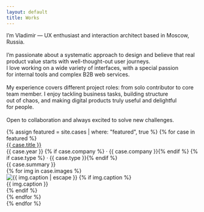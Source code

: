 ```yaml
---
layout: default
title: Works
---
```


<div class="container">
  <div class="intro-hero">
    <p>
    I’m Vladimir — UX&nbsp;enthusiast and&nbsp;interaction architect based in&nbsp;Moscow, Russia.<br><br>
    I’m&nbsp;passionate about a&nbsp;systematic approach to&nbsp;design and&nbsp;believe that real product value starts with well-thought-out user journeys.<br>I&nbsp;love working on&nbsp;a&nbsp;wide variety of&nbsp;interfaces, with a&nbsp;special passion for&nbsp;internal tools and&nbsp;complex B2B web&nbsp;services.<br><br>
    My&nbsp;experience covers different project roles: from solo contributor to&nbsp;core team member. I&nbsp;enjoy tackling business tasks, building structure out&nbsp;of&nbsp;chaos, and&nbsp;making digital products truly useful and&nbsp;delightful for&nbsp;people.<br><br>
    Open to&nbsp;collaboration and&nbsp;always excited to&nbsp;solve new&nbsp;challenges.
    </p>
  </div>
</div>
  <!-- Градиентный разделитель -->
  <div class="intro-divider"></div>
<!-- Главные кейсы -->
<div class="featured-cases">
  {% assign featured = site.cases | where: "featured", true %}
  {% for case in featured %}
    <div class="case-block">
<div class="case-meta2">
  <div class="case-title-row">
    <a href="{{ case.url }}" class="case-title2">{{ case.title }}</a>
  </div>
  <div class="case-meta2-inline">
    {{ case.year }}
    {% if case.company %} · {{ case.company }}{% endif %}
    {% if case.type %} · {{ case.type }}{% endif %}
  </div>
  <div class="case-summary2">{{ case.summary }}</div>
</div>
      <div class="case-gallery">
        {% for img in case.images %}
          <div class="case-gallery-item">
            <img
              class="case-thumb2"
              src="{{ site.baseurl }}{{ img.src }}"
              alt="{{ img.caption | escape }}"
              loading="lazy"
              decoding="async"
              onclick="openCaseGallery({{ forloop.parentloop.index0 }}, {{ forloop.index0 }})"
            >
            {% if img.caption %}
              <div class="case-thumb-caption">{{ img.caption }}</div>
            {% endif %}
          </div>
        {% endfor %}
      </div>
    </div>
  {% endfor %}
</div>
<!-- Лайтбокс (один для всех проектов) -->
<div id="lightbox" class="lightbox" style="display:none;">
  <div class="lightbox-bg" onclick="closeLightbox()"></div>
  <div class="lightbox-content">
<button class="lightbox-close" onclick="closeLightbox()" aria-label="Close">
  <img src="{{ site.baseurl }}/ui/lightbox_close.svg" width="36" height="36" alt="Close">
</button>
    <button class="lightbox-arrow left" onclick="lightboxPrev()" aria-label="Previous">
      <img src="{{ site.baseurl }}/ui/lightbox_arrow_left.svg" width="36" height="36" alt="Prev">
    </button>
    <img id="lightbox-img" class="lightbox-img" src="">
    <button class="lightbox-arrow right" onclick="lightboxNext()" aria-label="Next">
      <img src="{{ site.baseurl }}/ui/lightbox_arrow_right.svg" width="36" height="36" alt="Next">
    </button>
    <div id="lightbox-caption" class="lightbox-caption"></div>
  </div>
</div>
